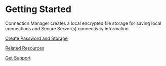 # Getting Started

Connection Manager creates a local encrypted file storage for saving local connections and Secure Server(s) connectivity information.  

[Create Password and Storage](/create-pwd-storage.md)

[Related Resources](/related-resources.md)

[Get Support](/support.md)

